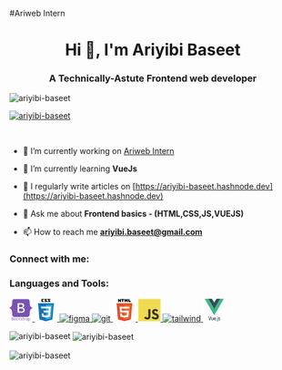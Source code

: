 #Ariweb Intern

<h1 align="center">Hi 👋, I'm Ariyibi Baseet</h1>
<h3 align="center">A Technically-Astute Frontend web developer</h3>

<p align="left"> <img src="https://komarev.com/ghpvc/?username=ariyibi-baseet&label=Profile%20views&color=0e75b6&style=flat" alt="ariyibi-baseet" /> </p>

<p align="left"> <a href="https://github.com/ryo-ma/github-profile-trophy"><img src="https://github-profile-trophy.vercel.app/?username=ariyibi-baseet" alt="ariyibi-baseet" /></a> </p>

<p align="left"> <a href="https://twitter.com/" target="blank"><img src="https://img.shields.io/twitter/follow/?logo=twitter&style=for-the-badge" alt="" /></a> </p>

- 🔭 I’m currently working on [Ariweb Intern](https://ariwebinterns.netlify.app)

- 🌱 I’m currently learning **VueJs**

- 📝 I regularly write articles on [https://ariyibi-baseet.hashnode.dev](https://ariyibi-baseet.hashnode.dev)

- 💬 Ask me about **Frontend basics - (HTML,CSS,JS,VUEJS)**

- 📫 How to reach me **ariyibi.baseet@gmail.com**

<h3 align="left">Connect with me:</h3>
<p align="left">
</p>

<h3 align="left">Languages and Tools:</h3>
<p align="left"> <a href="https://getbootstrap.com" target="_blank" rel="noreferrer"> <img src="https://raw.githubusercontent.com/devicons/devicon/master/icons/bootstrap/bootstrap-plain-wordmark.svg" alt="bootstrap" width="40" height="40"/> </a> <a href="https://www.w3schools.com/css/" target="_blank" rel="noreferrer"> <img src="https://raw.githubusercontent.com/devicons/devicon/master/icons/css3/css3-original-wordmark.svg" alt="css3" width="40" height="40"/> </a> <a href="https://www.figma.com/" target="_blank" rel="noreferrer"> <img src="https://www.vectorlogo.zone/logos/figma/figma-icon.svg" alt="figma" width="40" height="40"/> </a> <a href="https://git-scm.com/" target="_blank" rel="noreferrer"> <img src="https://www.vectorlogo.zone/logos/git-scm/git-scm-icon.svg" alt="git" width="40" height="40"/> </a> <a href="https://www.w3.org/html/" target="_blank" rel="noreferrer"> <img src="https://raw.githubusercontent.com/devicons/devicon/master/icons/html5/html5-original-wordmark.svg" alt="html5" width="40" height="40"/> </a> <a href="https://developer.mozilla.org/en-US/docs/Web/JavaScript" target="_blank" rel="noreferrer"> <img src="https://raw.githubusercontent.com/devicons/devicon/master/icons/javascript/javascript-original.svg" alt="javascript" width="40" height="40"/> </a> <a href="https://tailwindcss.com/" target="_blank" rel="noreferrer"> <img src="https://www.vectorlogo.zone/logos/tailwindcss/tailwindcss-icon.svg" alt="tailwind" width="40" height="40"/> </a> <a href="https://vuejs.org/" target="_blank" rel="noreferrer"> <img src="https://raw.githubusercontent.com/devicons/devicon/master/icons/vuejs/vuejs-original-wordmark.svg" alt="vuejs" width="40" height="40"/> </a> </p>

<p><img align="left" src="https://github-readme-stats.vercel.app/api/top-langs?username=ariyibi-baseet&show_icons=true&locale=en&layout=compact" alt="ariyibi-baseet" /></p>

<p>&nbsp;<img align="center" src="https://github-readme-stats.vercel.app/api?username=ariyibi-baseet&show_icons=true&locale=en" alt="ariyibi-baseet" /></p>

<p><img align="center" src="https://github-readme-streak-stats.herokuapp.com/?user=ariyibi-baseet&" alt="ariyibi-baseet" /></p>
